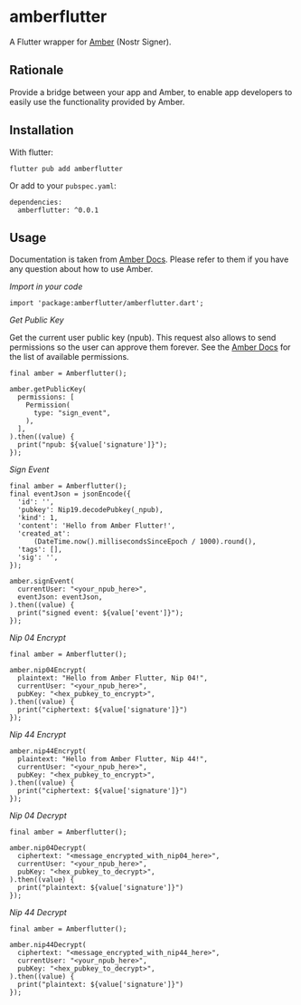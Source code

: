 # amberflutter

A Flutter wrapper for [Amber](https://github.com/greenart7c3/Amber/tree/master) (Nostr Signer).

## Rationale

Provide a bridge between your app and Amber, to enable app developers to easily use the functionality provided by Amber.

## Installation

With flutter:

```
flutter pub add amberflutter
```

Or add to your `pubspec.yaml`:

```
dependencies:
  amberflutter: ^0.0.1
```

## Usage

Documentation is taken from [Amber Docs](https://github.com/greenart7c3/Amber/blob/master/README.md). Please refer to them if you have any question about how to use Amber.

_Import in your code_

```
import 'package:amberflutter/amberflutter.dart';
```

_Get Public Key_

Get the current user public key (npub). This request also allows to send permissions so the user can approve them forever. See the [Amber Docs](https://github.com/greenart7c3/Amber/blob/master/README.md) for the list of available permissions.

```
final amber = Amberflutter();

amber.getPublicKey(
  permissions: [
    Permission(
      type: "sign_event",
    ),
  ],
).then((value) {
  print("npub: ${value['signature']}");
});
```

_Sign Event_

```
final amber = Amberflutter();
final eventJson = jsonEncode({
  'id': '',
  'pubkey': Nip19.decodePubkey(_npub),
  'kind': 1,
  'content': 'Hello from Amber Flutter!',
  'created_at':
      (DateTime.now().millisecondsSinceEpoch / 1000).round(),
  'tags': [],
  'sig': '',
});

amber.signEvent(
  currentUser: "<your_npub_here>",
  eventJson: eventJson,
).then((value) {
  print("signed event: ${value['event']}");
});
```

_Nip 04 Encrypt_

```
final amber = Amberflutter();

amber.nip04Encrypt(
  plaintext: "Hello from Amber Flutter, Nip 04!",
  currentUser: "<your_npub_here>",
  pubKey: "<hex_pubkey_to_encrypt>",
).then((value) {
  print("ciphertext: ${value['signature']}")
});
```

_Nip 44 Encrypt_

```
amber.nip44Encrypt(
  plaintext: "Hello from Amber Flutter, Nip 44!",
  currentUser: "<your_npub_here>",
  pubKey: "<hex_pubkey_to_encrypt>",
).then((value) {
  print("ciphertext: ${value['signature']}")
});
```

_Nip 04 Decrypt_

```
final amber = Amberflutter();

amber.nip04Decrypt(
  ciphertext: "<message_encrypted_with_nip04_here>",
  currentUser: "<your_npub_here>",
  pubKey: "<hex_pubkey_to_decrypt>",
).then((value) {
  print("plaintext: ${value['signature']}")
});
```

_Nip 44 Decrypt_

```
final amber = Amberflutter();

amber.nip44Decrypt(
  ciphertext: "<message_encrypted_with_nip44_here>",
  currentUser: "<your_npub_here>",
  pubKey: "<hex_pubkey_to_decrypt>",
).then((value) {
  print("plaintext: ${value['signature']}")
});
```
